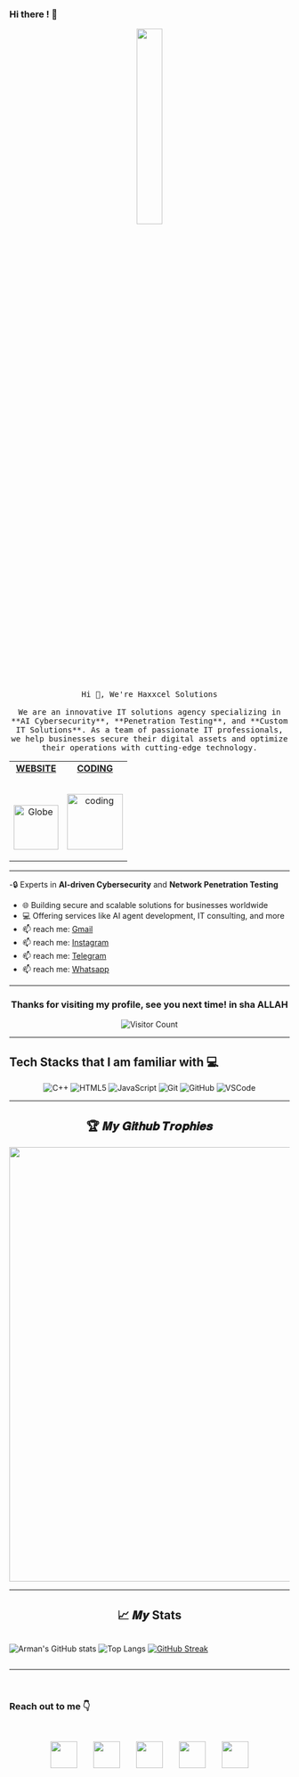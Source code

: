 ### Hi there ! :wave:

<p align="center">
  <img src="images/welcome.gif" width="30%">
  <br><br>
  <samp>
    Hi 👋, We're Haxxcel Solutions
    <br>
    <br>
    We are an innovative IT solutions agency specializing in **AI Cybersecurity**, **Penetration Testing**, and **Custom IT Solutions**. As a team of passionate IT professionals, we help businesses secure their digital assets and optimize their operations with cutting-edge technology.
    <br>
  </samp>
</p>


<!-- social site -->
<table width="100%" align="center">
<tr>
<td align="center">
<a href="https://www.activewhatsappgrouplinks.xyz/" target="_blank">
<strong>WEBSITE</strong>
<br />
<br />
<br />

<p>

<img alt="Globe" height="80" src="images/WEBSITE.gif">
</a>
</p>

</td>


<td align="center">
<a href="https://portfolio.atsix.online/" target="_blank">
<strong>CODING</strong>
<br />
<br />


<p>
<img height="100" alt="coding" src="images/CODING.gif"> 
</a>
</p>

</td>
</tr>
</table>






<hr style="height:2px;border-width:0;color:gray;background-color:gray">

-🔒 Experts in **AI-driven Cybersecurity** and **Network Penetration Testing**
- 🌐 Building secure and scalable solutions for businesses worldwide
- 💻 Offering services like AI agent development, IT consulting, and more
- 📫 reach me: [Gmail](mailto:contact@haxxcelsolutions.com)
- 📫 reach me: [Instagram](https://www.instagram.com/haxxcelsolutions)
- 📫 reach me: [Telegram](https://t.me/haxxcelsolutions)
- 📫 reach me: [Whatsapp](https://wa.me/+92-3276900202)


<hr style="height:2px;border-width:0;color:gray;background-color:gray">
<div align="center">

### Thanks for visiting my profile, see you next time! in sha ALLAH
 ![Visitor Count](https://profile-counter.glitch.me/haxxcelsolutions/count.svg)

</div>


<hr style="height:2px;border-width:0;color:gray;background-color:gray">


## Tech Stacks that I am familiar with :computer:

<div align="center">
  
![C++](https://img.shields.io/badge/c++-%2300599C.svg?style=for-the-badge&logo=c%2B%2B&logoColor=white)
![HTML5](https://img.shields.io/badge/html5-%23E34F26.svg?style=for-the-badge&logo=html5&logoColor=white)
![JavaScript](https://img.shields.io/badge/javascript-%23323330.svg?style=for-the-badge&logo=javascript&logoColor=%23F7DF1E)
![Git](https://img.shields.io/badge/git-%23F05033.svg?style=for-the-badge&logo=git&logoColor=white)
![GitHub](https://img.shields.io/badge/GitHub-100000?style=for-the-badge&logo=github&logoColor=white)
![VSCode](https://img.shields.io/badge/visual%20studio%20code-blue.svg?style=for-the-badge&logo=visual%20studio%20code)
  
</div>

<hr style="height:2px;border-width:0;color:gray;background-color:gray">


<h2 align="center">🏆 𝑴𝒚 𝑮𝒊𝒕𝒉𝒖𝒃 𝑻𝒓𝒐𝒑𝒉𝒊𝒆𝒔</h2>
<p align="center">
<img src="https://github-profile-trophy.vercel.app/?username=haxxcelsolutions&theme=radical&&title=Stars,Followers,Commit,PR,Repo,Issues&no-frame=true" width="780px"  />

<hr style="height:2px;border-width:0;color:gray;background-color:gray">

<h2 align="center">📈 𝑴𝒚 Stats </h2>
<div align="center" style="display:flex; width:100%;">
  
  ![Arman's GitHub stats](https://github-readme-stats.vercel.app/api?username=haxxcelsolutions&show_icons=true&theme=onedark) 
  ![Top Langs](https://github-readme-stats.vercel.app/api/top-langs/?username=haxxcelsolutions&layout=compact)
  [![GitHub Streak](https://streak-stats.demolab.com?user=haxxcelsolutions&theme=radical&border_radius=50&date_format=n%2Fj%5B%2FY%5D)](https://git.io/streak-stats)
  
</div>


<hr style="height:2px;border-width:0;color:gray;background-color:gray">


<br>

### Reach out to me :point_down:
<br>

<div align="center">

<a  href="https://www.linkedin.com/in/mr-ali-874742259/" target="_blank"><img src="https://blog-assets.hootsuite.com/wp-content/uploads/2018/09/In-2C-54px-R.png" width="48px" height="48px"></a>
<a style="padding-left:5%" href="https://github.com/haxxcelsolutions" target="_blank"><img src="https://cdn.icon-icons.com/icons2/2351/PNG/512/logo_github_icon_143196.png" width="48px" height="48px" ></a>
<a style="padding-left:5%" href="https://twitter.com/haxxcelsolutions" target="_blank"><img src="https://i.ibb.co/kmgQVyW/twitter.png" width="48px" height="48px"></a>
<a style="padding-left:5%" href="https://www.instagram.com/mrsaqibale" target="_blank"><img src="https://upload.wikimedia.org/wikipedia/commons/thumb/a/a5/Instagram_icon.png/1024px-Instagram_icon.png" width="48px" height="48px"></a>
<a style="padding-left:5%" href="https://t.me/mrsaqibale" target="_blank"><img src="https://upload.wikimedia.org/wikipedia/commons/thumb/8/83/Telegram_2019_Logo.svg/640px-Telegram_2019_Logo.svg.png" width="48px" height="48px"></a>

</div>
